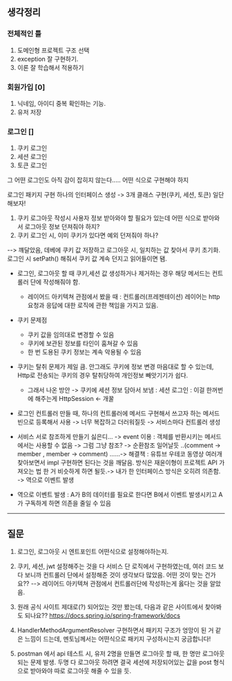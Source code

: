 ## 생각정리

### 전체적인 틀
1. 도메인형 프로젝트 구조 선택
2. exception 잘 구현하기.
3. 이론 잘 학습해서 적용하기

### 회원가입 [0]
1. 닉네임, 아이디 중복 확인하는 기능.
2. 유저 저장

### 로그인 []
1. 쿠키 로그인
2. 세션 로그인 
3. 토큰 로그인

그 어떤 로그인도 아직 감이 잡히지 않는다..... 어떤 식으로 구현해야 하지

로그인 패키지 구현
하나의 인터페이스 생성 -> 3개 클래스 구현(쿠키, 세션, 토큰)
일단 해보자!

1. 쿠키 로그아웃 작성시 사용자 정보 받아와야 할 필요가 있는데 어떤 식으로 받아와서 로그아웃 정보 던져줘야 하지? 
2. 쿠키 로그인 시, 이미 쿠키가 있다면 예외 던져줘야 하나?

 --> 꺠달았음, 데베에 쿠키 값 저장하고 로그아웃 시, 일치하는 값 찾아서 쿠키 초기화. 로그인 시 setPath() 해줘서 쿠키 값 계속 던지고 읽어들이면 됌.

* 로그인, 로그아웃 할 때 쿠키,세션 값 생성하거나 제거하는 경우 해당 메서드는 컨트롤러 단에 작성해줘야 함.
  * 레이어드 아키텍쳐 관점에서 봤을 때 : 컨트롤러(프레젠테이션) 레이어는 http 요청과 응답에 대한 로직에 관한 책임을 가지고 있음.

* 쿠키 문제점
  * 쿠키 값을 임의대로 변경할 수 있음
  * 쿠키에 보관된 정보를 타인이 훔쳐갈 수 있음
  * 한 번 도용된 쿠키 정보는 계속 악용될 수 있음

* 쿠키는 탈취 문제가 제일 큼. 안그래도 쿠키에 정보 변경 마음대로 할 수 있는데, Http로 전송되는 쿠키의 경우 탈취당하여 개인정보 빼앗기기가 쉽다.
  * 그래서 나온 방안 -> 쿠키에 세션 정보 담아서 보냄 : 세션 로그인 : 이걸 한꺼번에 해주는게 HttpSession <- 개꿀

* 로그인 컨트롤러 만들 때, 하나의 컨트롤러에 메서드 구현해서 쓰고자 하는 메서드 빈으로 등록해서 사용 -> 너무 복잡하고 더러워질듯 -> 서비스마다 컨트롤러 생성

* 서비스 서로 참조하게 만들기 싫은디... -> event 이용 : 객체를 반환시키는 메서드에서는 사용할 수 없음 -> 그럼 그냥 참조? -> 순환참조 일어날듯 ..(comment -> member , member -> comment) ......-> 해결책 : 유튜브 우테코 동영상 여러개 찾아보면서 impl 구현하면 된다는 것을 깨달음.  방식은 재윤이형이 프로젝트 API 가져오는 법 한 거 비슷하게 하면 될듯.-> 내가 한 인터페이스 방식은 오히려 의존함. -> 역으로 이벤트 발생
* 역으로 이벤트 발생 : A가 B의 데이터를 필요로 한다면 B에서 이벤트 발생시키고 A가 구독하게 하면 의존을 줄일 수 있음
---
## 질문 

1. 로그인, 로그아웃 시 엔트포인트 어떤식으로 설정해야하는지.
2. 쿠키, 세션, jwt 설정해주는 것을 다 서비스 단 로직에서 구현하였는데, 여러 코드 보다 보니까 컨트롤러 단에서 설정해준 것이 생각보다 많았음. 어떤 것이 맞는 건가요?? --> 레이어드 아키텍쳐 관점에서 컨트롤러단에 작성하는게 옳다는 것을 알았음.


2. 원래 공식 사이트 제대로(?) 되어있는 것만 봤는데, 다음과 같은 사이트에서 찾아봐도 되나요?? https://docs.spring.io/spring-framework/docs 
3. HandlerMethodArgumentResolver 구현하면서 패키지 구조가 엉망이 된 거 같은 느낌이 드는데, 멘토님께서는 어떤식으로 패키지 구성하시는지 궁금합니다! 
4. postman 에서 api 테스트 시, 유저 2명을 만들면 로그아웃 할 때, 한 명만 로그아웃 되는 문제 발생. 두명 다 로그아웃 하려면 결국 세션에 저장되어있는 값을 post 형식으로 받아와야 따로 로그아웃 해줄 수 있을 듯.

